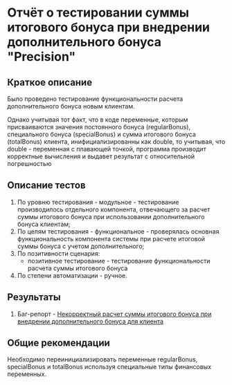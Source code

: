 # Отчёт о тестировании суммы итогового бонуса при внедрении дополнительного бонуса "Precision"

## Краткое описание

Было проведено тестирование функциональности расчета дополнительного бонуса новым клиентам. 

Однако учитывая тот факт, что в коде переменные, которым присваиваются значения постоянного бонуса (regularBonus), специального бонуса (specialBonus) и сумма итогового бонуса (totalBonus) клиента, инифициализированны как double, то учитывая, что double - переменная с плавающей точкой, программа производит корректные вычисления и выдавет результат с относительной погрешностью

## Описание тестов

1. По уровню тестирования - модульное - тестирование производилось отдельного компонента, отвечающего за расчет суммы итогового бонуса при использовании  дополнительного бонуса клиентам;
1. По целям тестирования - функциональное - проверялась основная функциональность компонента системы при расчете итоговой суммы бонуса с учетом дополнительного;
1. По позитивности сценария:
    * позитивное тестирование - тестирование функциональности расчета суммы итогового бонуса 
1. По степени автоматизации - ручное.

## Результаты

1. Баг-репорт - [Некорректный расчет суммы итогового бонуса при внедрении дополнительного бонуса для клиента](https://github.com/EvgeniyaSelivanova/3_JAVA_HomeWork_2.2/issues/1)

## Общие рекомендации

Необходимо переинициализировать переменные regularBonus, specialBonus и totalBonus используя специальные типы финансовых переменных.